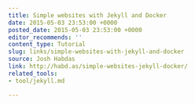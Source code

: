```yaml
---
title: Simple websites with Jekyll and Docker
date: 2015-05-03 23:53:00 +0000
posted_date: 2015-05-03 23:53:00 +0000
editor_recommends: ''
content_type: Tutorial
slug: links/simple-websites-with-jekyll-and-docker
source: Josh Habdas
link: http://habd.as/simple-websites-jekyll-docker/
related_tools:
- tool/jekyll.md

---
```

